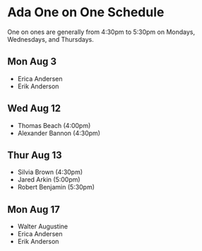 # Ada One on One Schedule

One on ones are generally from 4:30pm to 5:30pm on Mondays, Wednesdays, and Thursdays.

## Mon Aug 3

- Erica Andersen
- Erik Anderson

## Wed Aug 12

- Thomas Beach (4:00pm)
- Alexander Bannon (4:30pm)

## Thur Aug 13

- Silvia Brown (4:30pm)
- Jared Arkin (5:00pm)
- Robert Benjamin (5:30pm)

## Mon Aug 17

- Walter Augustine
- Erica Andersen
- Erik Anderson
